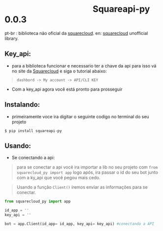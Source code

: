 # ⠀⠀⠀⠀⠀⠀⠀⠀⠀⠀⠀⠀⠀⠀Squareapi-py 0.0.3

pt-br : biblioteca não oficial da [squarecloud](https://squarecloud.app).
en: [squarecloud](https://squarecloud.app) unofficial library.

**Key_api:**
--------

- para a biblioteca funcionar e necessario ter a chave da api para isso vá no site da [Squarecloud](https://squarecloud.app) e siga o tutorial abaixo: 

> `dashbord -> My account -> API/CLI KEY`

- Com a key_api agora você está pronto para prosseguir

**Instalando:**
-----------

- primeiramente voce ira digitar o seguinte codigo no terminal do seu projeto

```
$ pip install squareapi-py
```

**Usando:**
-------
- Se conectando a api: 
> para se conectar a api você ira importar a lib no seu projeto com `from squarecloud_py import app` logo após, ira passar o id do seu bot junto com a ky_api que você pegou mais cedo.

> Usando a função `Client()` iremos enviar as informações para se conectar.
```py
from squarecloud_py import app

id_app = ''
key_api = ''

bot = app.Client(id_app= id_app, key_api= key_api) #conectando a API
```